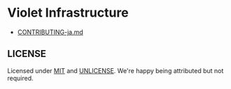# Violet Infrastructure

- [CONTRIBUTING-ja.md](./CONTRIBUTING-ja.md)

## LICENSE

Licensed under [MIT](./LICENSE) and [UNLICENSE](./UNLICENSE).
We're happy being attributed but not required.
